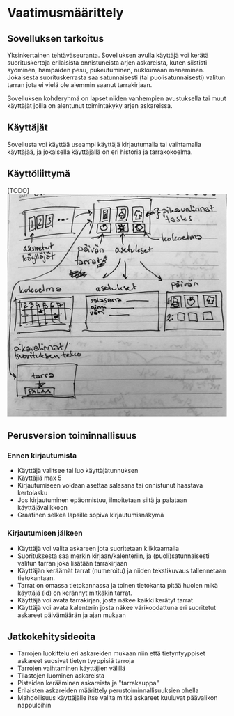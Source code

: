 # Vaatimusmäärittely

## Sovelluksen tarkoitus

Yksinkertainen tehtäväseuranta. Sovelluksen avulla käyttäjä voi kerätä suorituskertoja erilaisista onnistuneista arjen 
askareista, kuten siististi syöminen, hampaiden pesu, pukeutuminen, nukkumaan meneminen. 
Jokaisesta suorituskerrasta saa satunnaisesti (tai puolisatunnaisesti) valitun tarran jota 
ei vielä ole aiemmin saanut tarrakirjaan.

Sovelluksen kohderyhmä on lapset niiden vanhempien avustuksella tai muut käyttäjät joilla 
on alentunut toimintakyky arjen askareissa.

## Käyttäjät

Sovellusta voi käyttää useampi käyttäjä kirjautumalla tai vaihtamalla käyttäjää, ja 
jokaisella käyttäjällä on eri historia ja tarrakokoelma.

## Käyttöliittymä

[TODO]
![image](kayttoliittyma.jpeg)

## Perusversion toiminnallisuus

### Ennen kirjautumista

- Käyttäjä valitsee tai luo käyttäjätunnuksen
- Käyttäjiä max 5
- Kirjautumiseen voidaan asettaa salasana tai onnistunut haastava kertolasku
- Jos kirjautuminen epäonnistuu, ilmoitetaan siitä ja palataan käyttäjävalikkoon
- Graafinen selkeä lapsille sopiva kirjautumisnäkymä

### Kirjautumisen jälkeen

- Käyttäjä voi valita askareen jota suoritetaan klikkaamalla
- Suorituksesta saa merkin kirjaan/kalenteriin, ja (puoli)satunnaisesti valitun tarran joka 
lisätään tarrakirjaan
- Käyttäjän keräämät tarrat (numeroitu) ja niiden tekstikuvaus tallennetaan tietokantaan.
- Tarrat on omassa tietokannassa ja toinen tietokanta pitää huolen mikä käyttäjä (id) on kerännyt mitkäkin tarrat.
- Käyttäjä voi avata tarrakirjan, josta näkee kaikki kerätyt tarrat
- Käyttäjä voi avata kalenterin josta näkee värikoodattuna eri suoritetut askareet 
päivämäärän ja ajan mukaan


## Jatkokehitysideoita

- Tarrojen luokittelu eri askareiden mukaan niin että tietyntyyppiset askareet suosivat 
tietyn tyyppisiä tarroja
- Tarrojen vaihtaminen käyttäjien välillä
- Tilastojen luominen askareista
- Pisteiden kerääminen askareista ja "tarrakauppa"
- Erilaisten askareiden määrittely perustoiminnallisuuksien ohella
- Mahdollisuus käyttäjälle itse valita mitkä askareet kuuluvat päävalikon nappuloihin 
